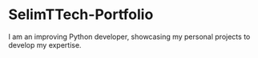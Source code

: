 # SelimTTech-Portfolio
I am an improving Python developer, showcasing my personal projects to develop my expertise.
